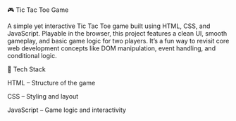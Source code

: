 🎮 Tic Tac Toe Game

A simple yet interactive Tic Tac Toe game built using HTML, CSS, and JavaScript. Playable in the browser, this project features a clean UI, smooth gameplay, and basic game logic for two players. It’s a fun way to revisit core web development concepts like DOM manipulation, event handling, and conditional logic.

🔧 Tech Stack

HTML – Structure of the game

CSS – Styling and layout

JavaScript – Game logic and interactivity
